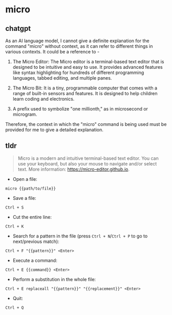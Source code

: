 # micro 
## chatgpt 
As an AI language model, I cannot give a definite explanation for the command "micro" without context, as it can refer to different things in various contexts. It could be a reference to -

1. The Micro Editor: The Micro editor is a terminal-based text editor that is designed to be intuitive and easy to use. It provides advanced features like syntax highlighting for hundreds of different programming languages, tabbed editing, and multiple panes.

2. The Micro Bit: It is a tiny, programmable computer that comes with a range of built-in sensors and features. It is designed to help children learn coding and electronics.

3. A prefix used to symbolize "one millionth," as in microsecond or microgram.

Therefore, the context in which the "micro" command is being used must be provided for me to give a detailed explanation. 

## tldr 
 
> Micro is a modern and intuitive terminal-based text editor.
> You can use your keyboard, but also your mouse to navigate and/or select text.
> More information: <https://micro-editor.github.io>.

- Open a file:

`micro {{path/to/file}}`

- Save a file:

`Ctrl + S`

- Cut the entire line:

`Ctrl + K`

- Search for a pattern in the file (press `Ctrl + N`/`Ctrl + P` to go to next/previous match):

`Ctrl + F "{{pattern}}" <Enter>`

- Execute a command:

`Ctrl + E {{command}} <Enter>`

- Perform a substitution in the whole file:

`Ctrl + E replaceall "{{pattern}}" "{{replacement}}" <Enter>`

- Quit:

`Ctrl + Q`
